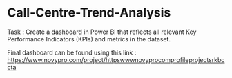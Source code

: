 # Call-Centre-Trend-Analysis

Task : Create a dashboard in Power BI that reflects all relevant Key Performance Indicators (KPIs) and metrics in the dataset.

Final dashboard can be found using this link : https://www.novypro.com/project/httpswwwnovyprocomprofileprojectsrkbccta
